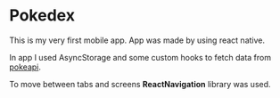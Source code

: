 # Pokedex

This is my very first mobile app. App was made by using react native.

In app I used AsyncStorage and some custom hooks to fetch data from [pokeapi](https://pokeapi.co/).

To move between tabs and screens **ReactNavigation** library was used.
